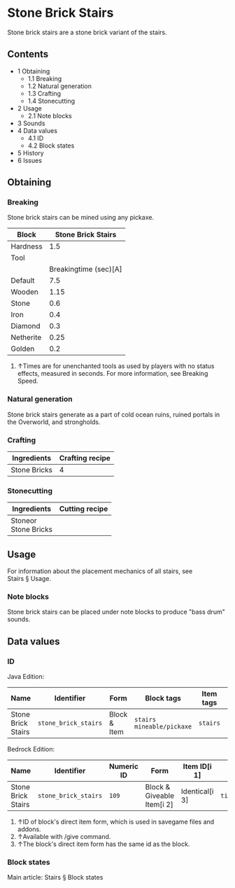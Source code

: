 # Stone Brick Stairs
Stone brick stairs are a stone brick variant of the stairs.

## Contents
- 1 Obtaining
	- 1.1 Breaking
	- 1.2 Natural generation
	- 1.3 Crafting
	- 1.4 Stonecutting
- 2 Usage
	- 2.1 Note blocks
- 3 Sounds
- 4 Data values
	- 4.1 ID
	- 4.2 Block states
- 5 History
- 6 Issues

## Obtaining
### Breaking
Stone brick stairs can be mined using any pickaxe.

| Block     | Stone Brick Stairs    |
|-----------|-----------------------|
| Hardness  | 1.5                   |
| Tool      |                       |
|           | Breakingtime (sec)[A] |
| Default   | 7.5                   |
| Wooden    | 1.15                  |
| Stone     | 0.6                   |
| Iron      | 0.4                   |
| Diamond   | 0.3                   |
| Netherite | 0.25                  |
| Golden    | 0.2                   |

1. ↑Times are for unenchanted tools as used by players with no status effects, measured in seconds. For more information, see Breaking Speed.

### Natural generation
Stone brick stairs generate as a part of cold ocean ruins, ruined portals in the Overworld, and strongholds.

### Crafting
| Ingredients  | Crafting recipe |
|--------------|-----------------|
| Stone Bricks | 4               |

### Stonecutting
| Ingredients              | Cutting recipe |
|--------------------------|----------------|
| Stoneor<br/>Stone Bricks |                |

## Usage
For information about the placement mechanics of all stairs, see Stairs § Usage.

### Note blocks
Stone brick stairs can be placed under note blocks to produce "bass drum" sounds.

## Data values
### ID
Java Edition:

| Name               | Identifier           | Form         | Block tags                      | Item tags | Translation key                      |
|--------------------|----------------------|--------------|---------------------------------|-----------|--------------------------------------|
| Stone Brick Stairs | `stone_brick_stairs` | Block & Item | `stairs`<br/>`mineable/pickaxe` | `stairs`  | `block.minecraft.stone_brick_stairs` |

Bedrock Edition:

| Name               | Identifier           | Numeric ID | Form                       | Item ID[i 1]   | Translation key                |
|--------------------|----------------------|------------|----------------------------|----------------|--------------------------------|
| Stone Brick Stairs | `stone_brick_stairs` | `109`      | Block & Giveable Item[i 2] | Identical[i 3] | `tile.stone_brick_stairs.name` |

1. ↑ID of block's direct item form, which is used in savegame files and addons.
2. ↑Available with /give command.
3. ↑The block's direct item form has the same id as the block.

### Block states
Main article: Stairs § Block states
